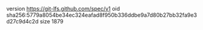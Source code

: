version https://git-lfs.github.com/spec/v1
oid sha256:5779a8054be34ec324eafad8f950b336ddbe9a7d80b27bb32fa9e3d27c9d4c2d
size 1879
